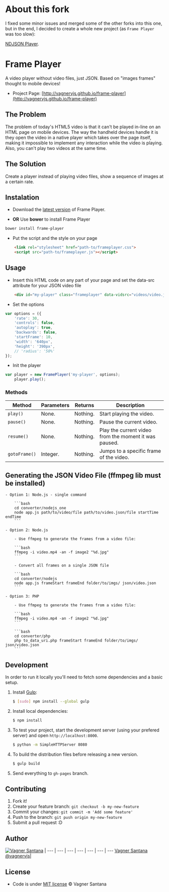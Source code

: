 # About this fork

I fixed some minor issues and merged some of the other forks into this one, but in the end, I decided to create a whole new project (as `Frame Player` was too slow):

[NDJSON Player](https://github.com/lepe/ndjson-player). 

# Frame Player

A video player without video files, just JSON. Based on "images frames" thought to mobile devices!

- Project Page: [http://vagnervjs.github.io/frame-player](http://vagnervjs.github.io/frame-player)

## The Problem
The problem of today's HTML5 video is that it can't be played in-line on an HTML page on mobile devices. The way the handheld devices handle it is they open the video in a native player which takes over the page itself, making it impossible to implement any interaction while the video is playing. Also, you can't play two videos at the same time.

## The Solution
Create a player instead of playing video files, show a sequence of images at a certain rate.

## Instalation

- Download the [latest version](https://github.com/vagnervjs/frame-player/releases/) of Frame Player.

- **OR** Use **bower** to install Frame Player

```bash
bower install frame-player
```

- Put the script and the style on your page

```html
    <link rel="stylesheet" href="path-to/frameplayer.css">
    <script src="path-to/frameplayer.js"></script>
```

## Usage

- Insert this HTML code on any part of your page and set the data-src attribute for your JSON video file

```html
    <div id="my-player" class="frameplayer" data-vidsrc="videos/video.json"></div>
```

- Set the options

```javascript
var options = ({
    'rate': 30,
    'controls': false,
    'autoplay': true,
    'backwards': false,
    'startFrame': 10,
    'width': '640px',
    'height': '390px',
    // 'radius': '50%'
});
```

- Init the player

```javascript
var player = new FramePlayer('my-player', options);
	player.play();
```

### Methods

Method          | Parameters     | Returns            | Description
---             | ---            | ---                | ---
`play()`        | None.          | Nothing.           | Start playing the video.
`pause()`       | None.          | Nothing.           | Pause the current video.
`resume()`      | None.          | Nothing.           | Play the current video from the moment it was paused.
`gotoFrame()`   | Integer.       | Nothing.           | Jumps to a specific frame of the video.


## Generating the JSON Video File (ffmpeg lib must be installed)

    - Option 1: Node.js - single command

        ```bash
        cd converter/nodejs_one
        node app.js path/to/video/file path/to/video.json/file startTime endTime
        ```

	- Option 2: Node.js

        - Use ffmpeg to generate the frames from a video file:

        ```bash
        ffmpeg -i video.mp4 -an -f image2 "%d.jpg"
        ```

        - Convert all frames on a single JSON file

		```bash
		cd converter/nodejs
		node app.js frameStart frameEnd folder/to/imgs/ json/video.json
		```

	- Option 3: PHP

        - Use ffmpeg to generate the frames from a video file:

        ```bash
        ffmpeg -i video.mp4 -an -f image2 "%d.jpg"
        ```

		```bash
		cd converter/php
		php to_data_uri.php frameStart frameEnd folder/to/imgs/ json/video.json
		```

## Development

In order to run it locally you'll need to fetch some dependencies and a basic setup.

1. Install [Gulp](http://gulpjs.com/):

    ```sh
    $ [sudo] npm install --global gulp
    ```

2. Install local dependencies:

    ```sh
    $ npm install
    ```

3. To test your project, start the development server (using your prefered server) and open `http://localhost:8000`.

    ```sh
    $ python -m SimpleHTTPServer 8080
    ```

4. To build the distribution files before releasing a new version.

    ```sh
    $ gulp build
    ```

5. Send everything to `gh-pages` branch.


## Contributing

1. Fork it!
2. Create your feature branch: `git checkout -b my-new-feature`
3. Commit your changes: `git commit -m 'Add some feature'`
4. Push to the branch: `git push origin my-new-feature`
5. Submit a pull request :D

## Author

[![Vagner Santana](http://gravatar.com/avatar/d050e3a593aa5c49738028ade14606ed?s=70)](http://vagnersantana.com) |
--- | --- | --- | --- | --- | --- | ---
[Vagner Santana](http://vagnersantana.com)<br>[@vagnervjs](http://twitter.com/vagnervjs)|

<!--###Contributors-->


## License

- Code is under [MIT license](http://vagnersantana.mit-license.org)  © Vagner Santana
